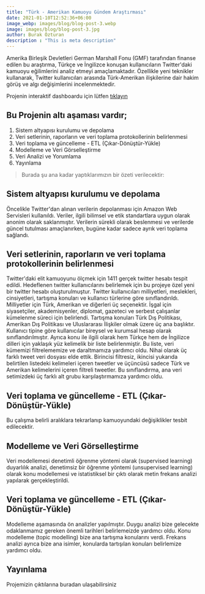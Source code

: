 ```yaml
---
title: "Türk - Amerikan Kamuoyu Gündem Araştırması"
date: 2021-01-10T12:52:36+06:00
image_webp: images/blog/blog-post-3.webp
image: images/blog/blog-post-3.jpg
author: Burak Özturan
description : "This is meta description"
---
```


Amerika Birleşik Devletleri German Marshall Fonu (GMF) tarafından finanse edilen bu araştırma, Türkçe ve İngilizce konuşan kullanıcıların Twitter'daki kamuoyu eğilimlerini analiz etmeyi amaçlamaktadır. Özellikle yeni teknikler kullanarak, Twitter kullanıcıları arasında Türk-Amerikan ilişkilerine dair hakim görüş ve algı değişimlerini incelenmektedir.



Projenin interaktif dashboardu için lütfen [tıklayın](http://tfpbarometer.com/interactive-dashboard/)





## Bu Projenin altı aşaması vardır;

1. Sistem altyapısı kurulumu ve depolama
2. Veri setlerinin, raporların ve veri toplama protokollerinin belirlenmesi
3. Veri toplama ve güncelleme - ETL (Çıkar-Dönüştür-Yükle)
4. Modelleme ve Veri Görselleştirme
5. Veri Analizi ve Yorumlama
6. Yayınlama


>Burada şu ana kadar yaptıklarımızın bir özeti verilecektir:

## Sistem altyapısı kurulumu ve depolama

Öncelikle Twitter'dan alınan verilerin depolanması için Amazon Web Servisleri kullanıldı. Veriler, ilgili bilimsel ve etik standartlara uygun olarak anonim olarak saklanmıştır. Verilerin sürekli olarak beslenmesi ve verilerde güncel tutulması amaçlanırken, bugüne kadar sadece ayrık veri toplama sağlandı.

## Veri setlerinin, raporların ve veri toplama protokollerinin belirlenmesi

Twitter'daki elit kamuoyunu ölçmek için 1411 gerçek twitter hesabı tespit edildi. Hedeflenen twitter kullanıcılarını belirlemek için bu projeye özel yeni bir twitter hesabı oluşturulmuştur. Twitter kullanıcıları milliyetleri, meslekleri, cinsiyetleri, tartışma konuları ve kullanıcı türlerine göre sınıflandırıldı. Milliyetler için Türk, Amerikan ve diğerleri üç seçenektir. İşgal için siyasetçiler, akademisyenler, diplomat, gazeteci ve serbest çalışanlar kümelenme süreci için belirlendi. Tartışma konuları Türk Dış Politikası, Amerikan Dış Politikası ve Uluslararası İlişkiler olmak üzere üç ana başlıktır. Kullanıcı tipine göre kullanıcılar bireysel ve kurumsal hesap olarak sınıflandırılmıştır. Ayrıca konu ile ilgili olarak hem Türkçe hem de İngilizce dilleri için yaklaşık yüz kelimelik bir liste belirlenmiştir. Bu liste, veri kümemizi filtrelememize ve daraltmamıza yardımcı oldu. Nihai olarak üç farklı tweet veri dosyası elde ettik. Birincisi filtresiz, ikincisi yukarıda belirtilen listedeki kelimeleri içeren tweetler  ve üçüncüsü sadece Türk ve Amerikan kelimelerini içeren filtreli tweetler. Bu sınıflandırma, ana veri setimizdeki üç farklı alt grubu karşılaştırmamıza yardımcı oldu.


## Veri toplama ve güncelleme - ETL (Çıkar-Dönüştür-Yükle)

Bu çalışma belirli aralıklara tekrarlanıp kamuoyundaki değişiklikler tesbit edilecektir.

## Modelleme ve Veri Görselleştirme

Veri modellemesi  denetimli öğrenme yöntemi olarak (supervised learning) duyarlılık analizi, denetimsiz bir öğrenme yöntemi (unsupervised learning) olarak konu modellemesi ve istatistiksel bir çıktı olarak metin frekans analizi  yapılarak gerçekleştirildi.

## Veri toplama ve güncelleme - ETL (Çıkar-Dönüştür-Yükle)

Modelleme aşamasında ön analizler yapılmıştır. Duygu analizi bize gelecekte odaklanmamız gereken önemli tarihleri belirlemeizde yardımcı oldu. Konu modelleme (topic modelling) bize ana tartışma konularını verdi. Frekans analizi ayrıca bize ana isimler, konularda tartışılan konuları belirlemize yardımcı oldu.

## Yayınlama

Projemizin çıktılarına buradan ulaşabilirsiniz




